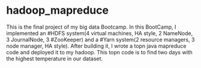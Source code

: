 # hadoop_mapreduce
This is the final project of my big data Bootcamp. In this BootCamp, I implemented an #HDFS system(4 virtual machines, HA style, 2 NameNode, 3 JournalNode, 3 #ZooKeeper) and a #Yarn system(2 resource managers, 3 node manager, HA style). After building it, I wrote a topn java mapreduce code and deployed it to my hadoop. This topn code is to find two days with the highest temperature in our dataset.
